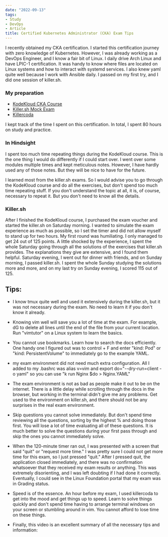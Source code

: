 ```yaml
---
date: "2022-09-13"
tags:
- Study
- DevOps
- Article
title: Certified Kubernetes Administrator (CKA) Exam Tips
---
```

I recently obtained my CKA certification. I started this certification journey with zero knowledge of Kubernetes. However, I was already working as a DevOps Engineer, and I know a fair bit of Linux. I daily drive Arch Linux and have LPIC-1 certification. It was handy to know where files are located on Linux systems and how to interact with systemd services. I also knew yaml quite well because I work with Ansible daily. I passed on my first try, and I did one session of killer.sh.

### My preparation
- [KodeKloud CKA Course](https://www.udemy.com/course/certified-kubernetes-administrator-with-practice-tests/)
- [Killer.sh Mock Exam](https://killer.sh/)
- [Killercoda](https://killercoda.com/killer-shell-cka)

I kept track of the time I spent on this certification. In total, I spent 80 hours on study and practice.

### In Hindsight

I spent too much time repeating things during the KodeKloud course. This is the one thing I would do differently if I could start over. I went over some modules multiple times and kept meticulous notes. However, I have hardly used any of those notes. But they will be nice to have for the future.

I learned most from the killer.sh exams. So I would advise you to go through the KodeKloud course and do all the exercises, but don't spend too much time repeating stuff. If you don't understand the topic at all, it is, of course, necessary to repeat it. But you don't need to know all the details.

### Killer.sh

After I finished the KodeKloud course, I purchased the exam voucher and started the killer.sh on Saturday morning. I wanted to simulate the exam experience as much as possible, so I set the timer and did not allow myself to stand up for two hours. My first round was humiliating. I only managed to get 24 out of 125 points. A little shocked by the experience, I spent the whole Saturday going through all the solutions of the exercises that killer.sh provides. The explanations they give are extensive, and I found them helpful. Saturday evening, I went out for dinner with friends, and on Sunday morning, I passed killer.sh. I spent the whole Sunday studying the solutions more and more, and on my last try on Sunday evening, I scored 115 out of 125.

## Tips:
- I know tmux quite well and used it extensively during the killer.sh, but it was not necessary during the exam. No need to learn it if you don't know it already.
- Knowing vim well will save you a lot of time at the exam. For example, dG to delete all lines until the end of the file from your current location. Run "vimtutor" on a Linux system to learn the basics.
- You cannot use bookmarks. Learn how to search the docs efficiently. One handy one I figured out was to control + F and enter "kind: Pod" or "kind: PersistentVolume" to immediately go to the example YAML.
- my exam environment did not need much extra configuration. All I added to my .bashrc was alias v=vim and export do="--dry-run=client -o yaml" so you can use "k run Nginx $do > Nginx.YAML"
- The exam environment is not as bad as people make it out to be on the internet. There is a little delay while scrolling through the docs in the browser, but working in the terminal didn't give me any problems. Get used to the environment on killer.sh, and there should not be any surprises in the real exam environment.
- Skip questions you cannot solve immediately. But don't spend time reviewing all the questions, sorting by the highest % and doing those first. You will lose a lot of time evaluating all of these questions. It is much better to solve the questions during your first pass through and skip the ones you cannot immediately solve.
- When the 120-minute timer ran out, I was presented with a screen that said "quit" or "request more time." I was pretty sure I could not get more time for this exam, so I just pressed "quit." After I pressed quit, the application closed immediately, and there was no confirmation whatsoever that they received my exam results or anything. This was extremely disorienting, and I was left doubting if I had done it correctly. Eventually, I could see in the Linux Foundation portal that my exam was in Grading status.
- Speed is of the essence. An hour before my exam, I used killercoda to get into the mood and get things up to speed. Learn to solve things quickly and don't spend time having to arrange terminal windows on your screen or stumbling around in vim. You cannot afford to lose time on these things.

- Finally, this video is an excellent summary of all the necessary tips and information: [](https://www.youtube.com/watch?v=8VK9NJ3pObU)

